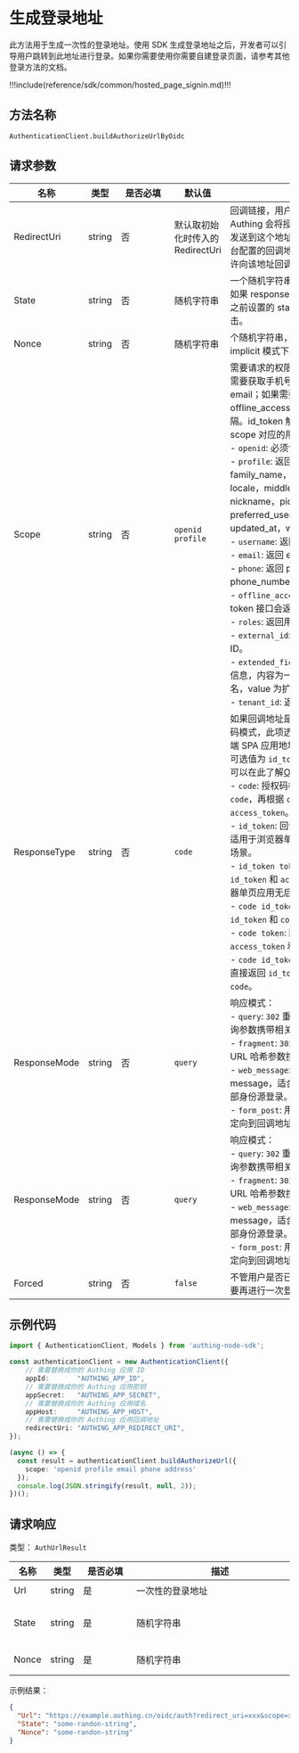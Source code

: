 # 生成登录地址

<LastUpdated />

此方法用于生成一次性的登录地址。使用 SDK 生成登录地址之后，开发者可以引导用户跳转到此地址进行登录。如果你需要使用你需要自建登录页面，请参考其他登录方法的文档。

!!!include(reference/sdk/common/hosted_page_signin.md)!!!

## 方法名称

`AuthenticationClient.buildAuthorizeUrlByOidc`

## 请求参数

| 名称 | 类型 | <div style="width:80px">是否必填</div> | 默认值 | <div style="width:300px">描述</div> | <div style="width:200px"></div>示例值</div> |
| ---- | ---- | ---- | ---- | ---- | ---- |
| RedirectUri | string | 否 | 默认取初始化时传入的 RedirectUri | 回调链接，用户在 Authing 认证成功后，Authing 会将授权码以 URL query 的形式发送到这个地址。这个值必须出现在控制台配置的回调地址中，否则 Authing 不允许向该地址回调。 | `https://you_domain.com/callback` |
| State | string | 否 | 随机字符串 | 一个随机字符串，用于防范 CSRF 攻击，如果 response 中的 state 值和发送请求之前设置的 state 值不同，说明受到攻击。 | `some-randon-string` |
| Nonce | string | 否 | 随机字符串 | 个随机字符串，用于防范 Replay 攻击，implicit 模式下必填。 | `some-randon-string` |
| Scope | string | 否 | `openid profile` | 需要请求的权限，必须包含 openid。如果需要获取手机号和 email 需要包含 phone email；如果需要 refresh_token 需要包含 offline_access。多个 scope 请用空格分隔。id_token 解码后的内容中会包含这些 scope 对应的用户信息相关的字段。<br>- `openid`: 必须包含。<br>- `profile`: 返回 birthdate，family_name，gender，given_name，locale，middle_name，name，nickname，picture，preferred_username，profile，updated_at，website，zoneinfo 字段。<br>- `username`: 返回 username。<br>- `email`: 返回 email，email_verified。<br>- `phone`: 返回 phone_number, phone_number_verified。<br>- `offline_access`: 如果存在此参数，token 接口会返回 refresh_token 字段。<br>- `roles`: 返回用户的角色列表。<br>- `external_id`: 用户在原有系统的用户 ID。<br>- `extended_fields`: 返回用户的扩展字段信息，内容为一个对象，key 为扩展字段名，value 为扩展字段值。<br>- `tenant_id`: 返回用户的租户 ID。<br> | `openid profile` |
| ResponseType | string | 否 | `code` | 如果回调地址是后端服务地址，选择授权码模式，此项选 `code`；如果回调地址是前端 SPA 应用地址，选择隐式模式，此项填可选值为 `id_token`, `id_token token`。你可以在此了解[OIDC 相关规范](https://openid.net/specs/openid-connect-core-1_0.html#AuthorizationExamples)。<br>- `code`: 授权码模式，回调时只返回 `code`，再根据 `code` 换取 `id_token` 和 `access_token`。<br>- `id_token`: 回调时直接返回 `id_token`，适用于浏览器单页应用无后端服务交互的场景。<br>- `id_token token`: 回调时直接返回 `id_token` 和 `access_token`，适用于浏览器单页应用无后端服务交互的场景。<br>- `code id_token`: 回调时直接返回 `id_token` 和 `code`。<br>- `code token`: 回调时直接返回 `access_token` 和 `code`。<br>- `code id_token access_token`: 回调时直接返回 `id_token`、`access_token` 和 `code`。 | `code` |
| ResponseMode | string | 否 | `query` | 响应模式：<br>- `query`: `302` 重定向到回调地址，通过查询参数携带相关信息。<br>- `fragment`: `302` 重定向到回调地址，通过 URL 哈希参数携带相关信息。<br>- `web_message`: 向父窗口发送 post message，适合通过 popup 方式实现外部身份源登录。<br>- `form_post`: 用自动提交表单将客户端重定向到回调地址，表单中携带相关信息。 | `query` |
| ResponseMode | string | 否 | `query` | 响应模式：<br>- `query`: `302` 重定向到回调地址，通过查询参数携带相关信息。<br>- `fragment`: `302` 重定向到回调地址，通过 URL 哈希参数携带相关信息。<br>- `web_message`: 向父窗口发送 post message，适合通过 popup 方式实现外部身份源登录。<br>- `form_post`: 用自动提交表单将客户端重定向到回调地址，表单中携带相关信息。 | `query` |
| Forced | string | 否 | `false` | 不管用户是否已经登录，强制要求用户需要再进行一次登录。 | `false` |

## 示例代码

```typescript
import { AuthenticationClient, Models } from 'authing-node-sdk';

const authenticationClient = new AuthenticationClient({
	// 需要替换成你的 Authing 应用 ID
	appId:       "AUTHING_APP_ID",
	// 需要替换成你的 Authing 应用密钥
	appSecret:   "AUTHING_APP_SECRET",
	// 需要替换成你的 Authing 应用域名
	appHost:     "AUTHING_APP_HOST",
	// 需要替换成你的 Authing 应用回调地址
	redirectUri: "AUTHING_APP_REDIRECT_URI",
});

(async () => {
  const result = authenticationClient.buildAuthorizeUrl({
    scope: 'openid profile email phone address'
  });
  console.log(JSON.stringify(result, null, 2));
})();
```

## 请求响应

类型： `AuthUrlResult`

| 名称 | 类型 | <div style="width:80px">是否必填</div> | <div style="width:300px">描述</div> | <div style="width:200px">示例值</div> |
| ---- |  ---- | ---- | ---- | ---- |
| Url | string | 是 | 一次性的登录地址   |  `https://example.authing.cn/oidc/auth?redirect_uri=xxx&scope=xxx&client_id=xxx` |
| State | string | 是 | 随机字符串 | 一个随机字符串，用于防范 CSRF 攻击，如果 response 中的 state 值和发送请求之前设置的 state 值不同，说明受到攻击。 | `some-randon-string` |
| Nonce | string | 是 | 随机字符串 | 个随机字符串，用于防范 Replay 攻击，implicit 模式下必填。 | `some-randon-string` |

示例结果：

```json
{
  "Url": "https://example.authing.cn/oidc/auth?redirect_uri=xxx&scope=xxx&client_id=xxx",
  "State": "some-randon-string",
  "Nonce": "some-randon-string"
}
```

